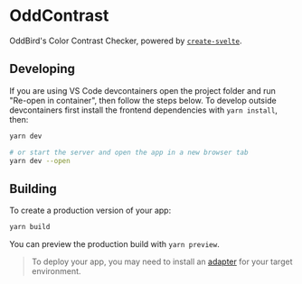 # OddContrast

OddBird's Color Contrast Checker, powered by
[`create-svelte`](https://github.com/sveltejs/kit/tree/master/packages/create-svelte).

## Developing

If you are using VS Code devcontainers open the project folder and run "Re-open
in container", then follow the steps below. To develop outside devcontainers
first install the frontend dependencies with `yarn install`, then:

```bash
yarn dev

# or start the server and open the app in a new browser tab
yarn dev --open
```

## Building

To create a production version of your app:

```bash
yarn build
```

You can preview the production build with `yarn preview`.

> To deploy your app, you may need to install an
> [adapter](https://kit.svelte.dev/docs/adapters) for your target environment.
